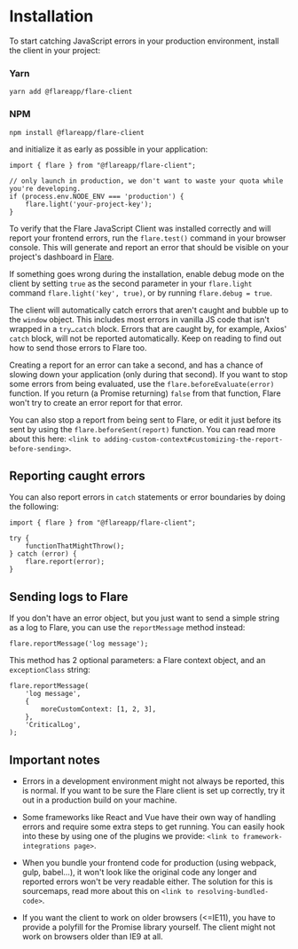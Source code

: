 # Installation

To start catching JavaScript errors in your production environment, install the client in your project:

### Yarn

```
yarn add @flareapp/flare-client
```

### NPM

```
npm install @flareapp/flare-client
```

and initialize it as early as possible in your application:

```JS
import { flare } from "@flareapp/flare-client";

// only launch in production, we don't want to waste your quota while you're developing.
if (process.env.NODE_ENV === 'production') {
    flare.light('your-project-key');
}
```

To verify that the Flare JavaScript Client was installed correctly and will report your frontend errors, run the `flare.test()` command in your browser console. This will generate and report an error that should be visible on your project's dashboard in [Flare](https://flareapp.io/projects).

If something goes wrong during the installation, enable debug mode on the client by setting `true` as the second parameter in your `flare.light` command `flare.light('key', true)`, or by running `flare.debug = true`.

The client will automatically catch errors that aren't caught and bubble up to the `window` object. This includes most errors in vanilla JS code that isn't wrapped in a `try…catch` block. Errors that are caught by, for example, Axios' `catch` block, will not be reported automatically. Keep on reading to find out how to send those errors to Flare too.

Creating a report for an error can take a second, and has a chance of slowing down your application (only during that second). If you want to stop some errors from being evaluated, use the `flare.beforeEvaluate(error)` function. If you return (a Promise returning) `false` from that function, Flare won't try to create an error report for that error.

You can also stop a report from being sent to Flare, or edit it just before its sent by using the `flare.beforeSent(report)` function. You can read more about this here: `<link to adding-custom-context#customizing-the-report-before-sending>`.

## Reporting caught errors

You can also report errors in `catch` statements or error boundaries by doing the following:

```JS
import { flare } from "@flareapp/flare-client";

try {
    functionThatMightThrow();
} catch (error) {
    flare.report(error);
}
```

## Sending logs to Flare

If you don't have an error object, but you just want to send a simple string as a log to Flare, you can use the `reportMessage` method instead:

```JS
flare.reportMessage('log message');
```

This method has 2 optional parameters: a Flare context object, and an `exceptionClass` string:

```JS
flare.reportMessage(
    'log message',
    {
        moreCustomContext: [1, 2, 3],
    },
    'CriticalLog',
);
```

## Important notes

-   Errors in a development environment might not always be reported, this is normal. If you want to be sure the Flare client is set up correctly, try it out in a production build on your machine.

-   Some frameworks like React and Vue have their own way of handling errors and require some extra steps to get running. You can easily hook into these by using one of the plugins we provide: `<link to framework-integrations page>`.

-   When you bundle your frontend code for production (using webpack, gulp, babel…), it won't look like the original code any longer and reported errors won't be very readable either. The solution for this is sourcemaps, read more about this on `<link to resolving-bundled-code>`.

-   If you want the client to work on older browsers (<=IE11), you have to provide a polyfill for the Promise library yourself. The client might not work on browsers older than IE9 at all.
